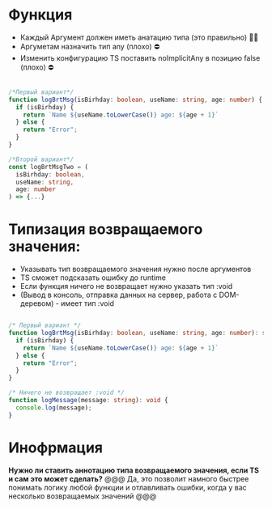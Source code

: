 # Функция

- Каждый Аргумент должен иметь анатацию типа (это правильно) 👌🏻
- Аргуметам назначить тип any (плохо) ⛔
- Изменить конфигурацию TS поставить noImplicitAny в позицию false (плохо) ⛔

<!-- ----------------------------------- -->

```TypeScript

/*Первый вариант*/
function logBrtMsg(isBirhday: boolean, useName: string, age: number) {
  if (isBirhday) {
    return `Name ${useName.toLowerCase()} age: ${age + 1}`
  } else {
    return "Error";
  }
}

/*Второй вариант*/
const logBrtMsgTwo = (
  isBirhday: boolean, 
  useName: string, 
  age: number
) => {...}

```
<!-- ----------------------------------- -->

# Типизация возвращаемого значения: 

- Указывать тип возвращаемого значения нужно после аргументов
- TS сможет подсказать ошибку до runtime 
- Если функция ничего не возвращает нужно указать тип :void 
- (Вывод в консоль, отправка данных на сервер, работа с DOM-деревом) - имеет тип :void 

```TypeScript

/* Первый вариант */
function logBrtMsg(isBirhday: boolean, useName: string, age: number): string {
  if (isBirhday) {
    return `Name ${useName.toLowerCase()} age: ${age + 1}`
  } else {
    return "Error";
  }
}

/* Ничего не возвращает :void */
function logMessage(message: string): void {
  console.log(message);
}

```

# Инофрмация 

**Нужно ли ставить аннотацию типа возвращаемого значения, если TS и сам это может сделать?**
@@@ Да, это позволит намного быстрее понимать логику любой функции и отлавливать ошибки, когда у вас несколько возвращаемых значений @@@